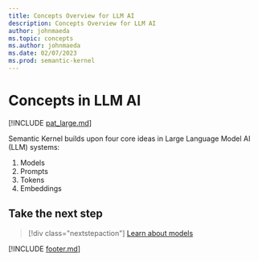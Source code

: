 ```yaml
---
title: Concepts Overview for LLM AI
description: Concepts Overview for LLM AI
author: johnmaeda
ms.topic: concepts
ms.author: johnmaeda
ms.date: 02/07/2023
ms.prod: semantic-kernel
---
```


# Concepts in LLM AI

[!INCLUDE [pat_large.md](../includes/pat_large.md)]

Semantic Kernel builds upon four core ideas in Large Language Model AI (LLM) systems:

1. Models
2. Prompts
3. Tokens
4. Embeddings

## Take the next step

> [!div class="nextstepaction"]
> [Learn about models](models)

[!INCLUDE [footer.md](includes/footer.md)]